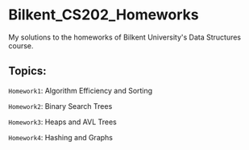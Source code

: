 # Bilkent_CS202_Homeworks

My solutions to the homeworks of Bilkent University's Data Structures course.

## Topics:

`Homework1`: Algorithm Efficiency and Sorting

`Homework2`: Binary Search Trees

`Homework3`: Heaps and AVL Trees

`Homework4`: Hashing and Graphs
